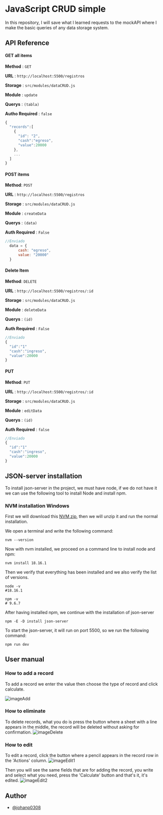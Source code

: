 
# JavaScript CRUD simple

In this repository, I will save what I learned requests to the mockAPI where I make the basic queries of any data storage system.

## API Reference

#### GET all items

**Method** : `GET`

**URL** : `http://localhost:5500/registros`

**Storage** : `src/modules/dataCRUD.js`

**Module** : `update` 

**Querys** : `(tabla)`

**Autho Required** : `false`

```javascript
{
  "records":[
    {
      "id": "2",
      "cash":"egreso",
      "value":20000
    },
    ...
  ]
}
```

#### POST items

**Method**: `POST`

**URL** : `http://localhost:5500/registros`

**Storage** : `src/modules/dataCRUD.js`

**Module** : `createData` 

**Querys** : `(data)`

**Auth Required** : `False`

```javascript
//Enviado
  data = {
      cash: "egreso",
      value: "20000"
  }
```

#### Delete Item

**Method**: `DELETE`

**URL** : `http://localhost:5500/registros/:id`

**Storage** : `src/modules/dataCRUD.js`

**Module** : `deleteData` 

**Querys** : `(id)`

**Auth Required** : `False`

```javascript
//Enviado
{
  "id":"1"
  "cash":"ingreso",
  "value":20000
}
```


#### PUT

**Method**: `PUT`

**URL** : `http://localhost:5500/registros/:id`

**Storage** : `src/modules/dataCRUD.js`

**Module** : `editData` 

**Querys** : `(id)`

**Auth Required** : `false`

```javascript
//Enviado
{
  "id":"1"
  "cash":"ingreso",
  "value":20000
}
```

## JSON-server installation

To install json-server in the project, we must have node, if we do not have it we can use the following tool to install Node and install npm.

### NVM installation Windows

First we will download this [NVM zip](https://github.com/coreybutler/nvm-windows/releases/download/1.1.7/nvm-setup.zip), then we will unzip it and run the normal installation.

We open a terminal and write the following command:

```shell
nvm --version
```

Now with nvm installed, we proceed on a command line to install node and npm:

```shell
nvm install 18.16.1
```

Then we verify that everything has been installed and we also verify the list of versions.

```shell
node -v
#18.16.1

npm -v
# 9.6.7
```

After having installed npm, we continue with the installation of json-server

```shell
npm -E -D install json-server 
```

To start the json-server, it will run on port 5500, so we run the following command:

```shell
npm run dev
```

## User manual

### How to add a record

To add a record we enter the value then choose the type of record and click calculate.

![imageAdd](./assets_README/add_register.png)

### How to eliminate
To delete records, what you do is press the button where a sheet with a line appears in the middle, the record will be deleted without asking for confirmation.
![imageDelete](./assets_README/delete_register.PNG)

### How to edit
To edit a record, click the button where a pencil appears in the record row in the 'Actions' column.
![imageEdit1](./assets_README/edit_register1.PNG)

Then you will see the same fields that are for adding the record, you write and select what you need, press the 'Calculate' button and that's it, it's edited.
![imageEdit2](./assets_README/edit_register2.PNG)
## Author

- [@johanp0308](https://github.com/johanp0308)
